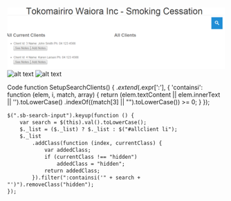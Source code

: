 ![alt text](https://github.com/dplkjl/Projects/blob/master/akp/InitialScreen1.PNG "Image 1")
![alt text](https://github.com/dplkjl/Projects/blob/master/akp/Screen2.PNG" "Image 2")
![alt text](https://github.com/dplkjl/Projects/blob/master/akp/Screen3.PNG" "Image 3")

Code
function SetupSearchClients() {
    $.extend($.expr[':'], {
        'containsi': function (elem, i, match, array) {
            return (elem.textContent || elem.innerText || '').toLowerCase()
            .indexOf((match[3] || "").toLowerCase()) >= 0;
        }
    });


    $(".sb-search-input").keyup(function () {
        var search = $(this).val().toLowerCase();
        $._list = ($._list) ? $._list : $("#allclient li");
        $._list
            .addClass(function (index, currentClass) {
                var addedClass;
                if (currentClass !== "hidden")
                    addedClass = "hidden";
                return addedClass;
            }).filter(":containsi('" + search + "')").removeClass("hidden");
    });